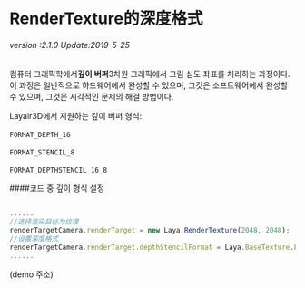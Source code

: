 # RenderTexture的深度格式

###### *version :2.1.0   Update:2019-5-25*

컴퓨터 그래픽학에서**깊이 버퍼**3차원 그래픽에서 그림 심도 좌표를 처리하는 과정이다. 이 과정은 일반적으로 하드웨어에서 완성할 수 있으며, 그것은 소프트웨어에서 완성할 수 있으며, 그것은 시각적인 문제의 해결 방법이다.

Layair3D에서 지원하는 깊이 버퍼 형식:

​`FORMAT_DEPTH_16`

​`FORMAT_STENCIL_8`

​`FORMAT_DEPTHSTENCIL_16_8`

####코드 중 깊이 형식 설정


```typescript

......
//选择渲染目标为纹理
renderTargetCamera.renderTarget = new Laya.RenderTexture(2048, 2048);
//设置深度格式
renderTargetCamera.renderTarget.depthStencilFormat = Laya.BaseTexture.FORMAT_DEPTH_16;
......
```


(demo 주소)
